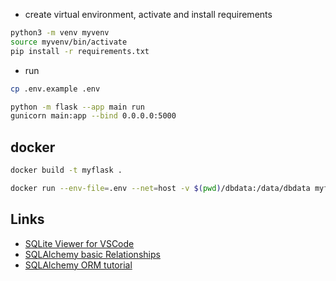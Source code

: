 * create virtual environment, activate and install requirements

```bash
python3 -m venv myvenv
source myvenv/bin/activate
pip install -r requirements.txt
```

* run

```bash
cp .env.example .env

python -m flask --app main run
gunicorn main:app --bind 0.0.0.0:5000
```


## docker
```bash
docker build -t myflask .

docker run --env-file=.env --net=host -v $(pwd)/dbdata:/data/dbdata myflask
```
## Links

* [SQLite Viewer for VSCode](https://marketplace.visualstudio.com/items?itemName=qwtel.sqlite-viewer)
* [SQLAlchemy basic Relationships](https://docs.sqlalchemy.org/en/20/orm/basic_relationships.html)
* [SQLAlchemy ORM tutorial](https://auth0.com/blog/sqlalchemy-orm-tutorial-for-python-developers/)
